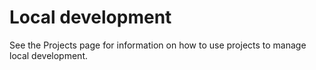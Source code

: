 # Local development

See the Projects page for information on how to use projects to manage local development.

